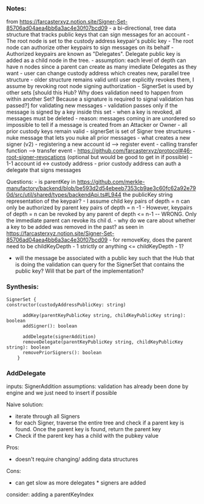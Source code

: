 ### Notes:

from https://farcasterxyz.notion.site/Signer-Set-85706ad04aea4bb6a3ac4e30f07bcd09 - a bi-directional, tree data structure that tracks public keys that can sign messages for an account - The root node is set to the custody address keypair's public key - The root node can authorize other keypairs to sign messages on its behalf - Authorized keypairs are known as "Delegates". Delegate public key is added as a child node in the tree. - assumption: each level of depth can have n nodes since a parent can create as many imediate Delegates as they want - user can change custody address which creates new, parallel tree structure - older structure remains valid until user explicitly revokes them, I assume by revoking root node signing authorization - SignerSet is used by other sets [should this Hub? Why does validation need to happen from within another Set? Because a signature is required to signal validation has passed?] for validating new messages - validation passes only if the message is signed by a key inside this set - when a key is revoked, all messages must be deleted - reason: messages coming in are unordered so impossible to tell if a message is created from an Attacker or Owner - all prior custody keys remain valid - signerSet is set of Signer tree structures - nuke message that lets you nuke all prior messages - what creates a new signer (v2) - registering a new account id --> register event - calling transfer function --> transfer event - https://github.com/farcasterxyz/protocol#46-root-signer-revocations (optional but would be good to get in if possible) - 1-1 account id <-> custody address - prior custody address can auth a delegate that signs messages

Questions: - is parentKey in https://github.com/merkle-manufactory/backend/blob/be593d2d54ebeeb7353cb9ae3c60fc62a92e790d/src/util/shared/types/backendApi.ts#L944 the publicKey string representation of the keypair? - I assume child key pairs of depth = n can only be authorized by parent key pairs of depth = n -1 - However, keypairs of depth = n can be revoked by any parent of depth <= n-1 -- WRONG. Only the immediate parent can revoke its chil
d. - why do we care about whether a key to be added was removed in the past? as seen in https://farcasterxyz.notion.site/Signer-Set-85706ad04aea4bb6a3ac4e30f07bcd09 - for removeKey, does the parent need to be childKeyDepth - 1 strictly or anything <= childKeyDepth - 1?

- will the message be associated with a public key such that the Hub that is doing the validation can query for the SignerSet that contains the public key? Will that be part of the implementation?

### Synthesis:

```
SignerSet {
constructor(custodyAddressPublicKey: string)

      addKey(parentKeyPublicKey string, childKeyPublicKey string): boolean
      addSigner(): boolean

      addDelegate(signerAddition)
      removeDelegate(parentKeyPublicKey string, childKeyPublicKey string): boolean
      removePriorSigners(): boolean
    }
```

### AddDelegate

inputs: SignerAddition
assumptions: validation has already been done by engine and we just need to insert if possible

Naive solution:

- iterate through all Signers
- for each Signer, traverse the entire tree and check if a parent key is found. Once the parent key is found, return the parent key
- Check if the parent key has a child with the pubkey value

Pros:

- doesn't require changing/ adding data structures

Cons:

- can get slow as more delegates \* signers are added

consider: adding a parentKeyIndex
